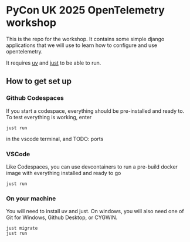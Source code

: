 # PyCon UK 2025 OpenTelemetry workshop

This is the repo for the workshop. It contains some simple django applications
that we will use to learn how to configure and use opentelemetry.

It requires [uv]() and [just]() to be able to run.

## How to get set up

### Github Codespaces

If you start a codespace, everything should be pre-installed and ready to. To test everything is working, enter

```
just run
```

in the vscode terminal, and TODO: ports


### VSCode

Like Codespaces, you can use devcontainers to run a pre-build docker image with everything installed and ready to go

```
just run
```

### On your machine

You will need to install uv and just. On windows, you will also need one of Git for Windows, Github Desktop, or CYGWIN.


```
just migrate
just run
```


